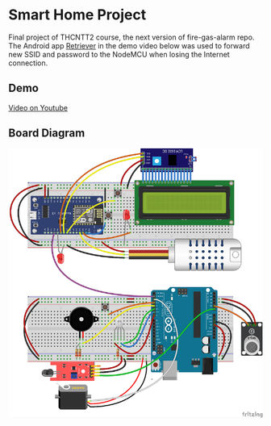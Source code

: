 # Smart Home Project
Final project of THCNTT2 course, the next version of fire-gas-alarm repo.  
The Android app [Retriever](https://github.com/kai618/retriever) in the demo video below was used to forward new SSID and password to the NodeMCU when losing the Internet connection.

## Demo
[Video on Youtube](https://youtu.be/yFnni9clTEQ)  

## Board Diagram
![board](https://github.com/kai618/smart-home-project/blob/master/img/board-diagram-s.png)
